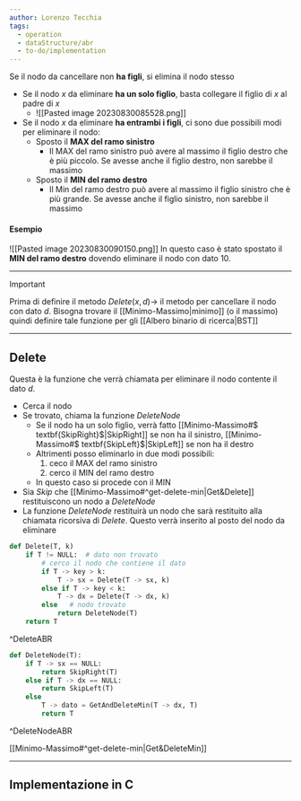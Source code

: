 ```yaml
---
author: Lorenzo Tecchia
tags:
  - operation
  - dataStructure/abr
  - to-do/implementation
---
```

 Se il nodo da cancellare non **ha figli**, si elimina il nodo stesso
- Se il nodo $x$ da eliminare **ha un solo figlio**, basta collegare il figlio di $x$ al padre di $x$
	- ![[Pasted image 20230830085528.png]]
- Se il nodo $x$ da eliminare **ha entrambi i figli**, ci sono due possibili modi per eliminare il nodo:
	- Sposto il **MAX del ramo sinistro**
		- Il MAX del ramo sinistro può avere al massimo il figlio destro che è più piccolo. Se avesse anche il figlio destro, non sarebbe il massimo
	- Sposto il **MIN del ramo destro**
		- Il Min del ramo destro può avere al massimo il figlio sinistro che è più grande. Se avesse anche il figlio sinistro, non sarebbe il massimo
#### Esempio
![[Pasted image 20230830090150.png]]
In questo caso è stato spostato il **MIN del ramo destro** dovendo eliminare il nodo con dato $10$.

---
>[!important] 
>Prima di definire il metodo $Delete(x,d)\rightarrow$ il metodo per cancellare il nodo con dato $d$.
>Bisogna trovare il [[Minimo-Massimo|minimo]] (o il massimo) quindi definire tale funzione per gli [[Albero binario di ricerca|BST]]

---
## $\textbf{Delete}$
Questa è la funzione che verrà chiamata per eliminare il nodo contente il dato $d$.
- Cerca il nodo
- Se trovato, chiama la funzione $DeleteNode$
	- Se il nodo ha un solo figlio, verrà fatto [[Minimo-Massimo#$ textbf{SkipRight}$|SkipRight]] se non ha il sinistro, [[Minimo-Massimo#$ textbf{SkipLeft}$|SkipLeft]] se non ha il destro
	- Altrimenti posso eliminarlo in due modi possibili:
		1. ceco il MAX del ramo sinistro
		2. cerco il MIN del ramo destro
	- In questo caso si procede con il MIN 
- Sia $Skip$ che [[Minimo-Massimo#^get-delete-min|Get&Delete]] restituiscono un nodo a $DeleteNode$  
- La funzione $DeleteNode$ restituirà un nodo che sarà restituito alla chiamata ricorsiva di $Delete$. Questo verrà inserito al posto del nodo da eliminare

```python 
def Delete(T, k)
	if T != NULL:  # dato non trovato
		# cerco il nodo che contiene il dato
		if T -> key > k:
			T -> sx = Delete(T -> sx, k)
		else if T -> key < k:
			T -> dx = Delete(T -> dx, k)
		else   # nodo trovato  
			return DeleteNode(T)
	return T
```
^DeleteABR

```python
def DeleteNode(T):
	if T -> sx == NULL:
		return SkipRight(T)
	else if T -> dx == NULL:
		return SkipLeft(T)
	else
		T -> dato = GetAndDeleteMin(T -> dx, T)
		return T
```
^DeleteNodeABR

[[Minimo-Massimo#^get-delete-min|Get&DeleteMin]]

---
## Implementazione in C
```C
```